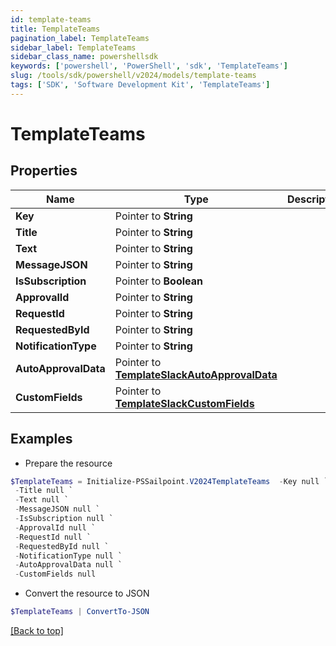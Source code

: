 ```yaml
---
id: template-teams
title: TemplateTeams
pagination_label: TemplateTeams
sidebar_label: TemplateTeams
sidebar_class_name: powershellsdk
keywords: ['powershell', 'PowerShell', 'sdk', 'TemplateTeams'] 
slug: /tools/sdk/powershell/v2024/models/template-teams
tags: ['SDK', 'Software Development Kit', 'TemplateTeams']
---
```



# TemplateTeams

## Properties

Name | Type | Description | Notes
------------ | ------------- | ------------- | -------------
**Key** |  Pointer to **String** |  | [optional] 
**Title** |  Pointer to **String** |  | [optional] 
**Text** |  Pointer to **String** |  | [optional] 
**MessageJSON** |  Pointer to **String** |  | [optional] 
**IsSubscription** |  Pointer to **Boolean** |  | [optional] 
**ApprovalId** |  Pointer to **String** |  | [optional] 
**RequestId** |  Pointer to **String** |  | [optional] 
**RequestedById** |  Pointer to **String** |  | [optional] 
**NotificationType** |  Pointer to **String** |  | [optional] 
**AutoApprovalData** |  Pointer to [**TemplateSlackAutoApprovalData**](template-slack-auto-approval-data) |  | [optional] 
**CustomFields** |  Pointer to [**TemplateSlackCustomFields**](template-slack-custom-fields) |  | [optional] 

## Examples

- Prepare the resource
```powershell
$TemplateTeams = Initialize-PSSailpoint.V2024TemplateTeams  -Key null `
 -Title null `
 -Text null `
 -MessageJSON null `
 -IsSubscription null `
 -ApprovalId null `
 -RequestId null `
 -RequestedById null `
 -NotificationType null `
 -AutoApprovalData null `
 -CustomFields null
```

- Convert the resource to JSON
```powershell
$TemplateTeams | ConvertTo-JSON
```


[[Back to top]](#) 

